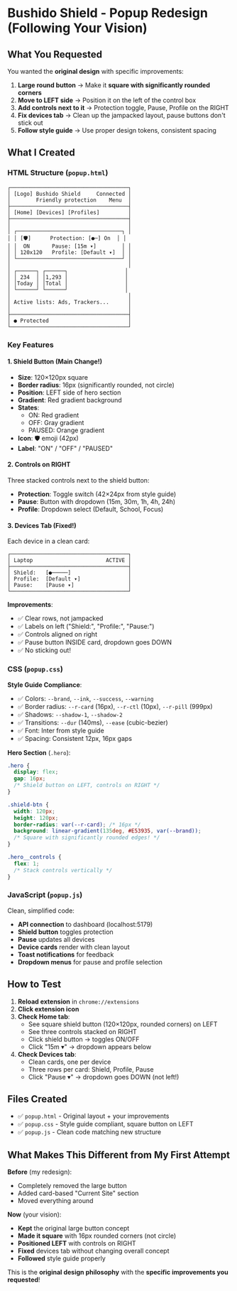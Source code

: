 # Bushido Shield - Popup Redesign (Following Your Vision)

## What You Requested

You wanted the **original design** with specific improvements:

1. **Large round button** → Make it **square with significantly rounded corners**
2. **Move to LEFT side** → Position it on the left of the control box
3. **Add controls next to it** → Protection toggle, Pause, Profile on the RIGHT
4. **Fix devices tab** → Clean up the jampacked layout, pause buttons don't stick out
5. **Follow style guide** → Use proper design tokens, consistent spacing

## What I Created

### HTML Structure (`popup.html`)

```
┌─────────────────────────────────────┐
│ [Logo] Bushido Shield     Connected │
│        Friendly protection    Menu  │
├─────────────────────────────────────┤
│ [Home] [Devices] [Profiles]         │
├─────────────────────────────────────┤
│                                     │
│ ┌─────────────────────────────────┐ │
│ │ [🛡️]      Protection: [●─] On  │ │
│ │  ON       Pause: [15m ▾]        │ │
│ │ 120x120   Profile: [Default ▾]  │ │
│ └─────────────────────────────────┘ │
│                                     │
│ ┌──────┐ ┌──────┐                  │
│ │ 234  │ │1,293 │                  │
│ │Today │ │Total │                  │
│ └──────┘ └──────┘                  │
│                                     │
│ Active lists: Ads, Trackers...      │
│                                     │
├─────────────────────────────────────┤
│ ● Protected                         │
└─────────────────────────────────────┘
```

### Key Features

#### 1. **Shield Button** (Main Change!)
- **Size**: 120×120px square
- **Border radius**: 16px (significantly rounded, not circle)
- **Position**: LEFT side of hero section
- **Gradient**: Red gradient background
- **States**:
  - ON: Red gradient
  - OFF: Gray gradient  
  - PAUSED: Orange gradient
- **Icon**: 🛡️ emoji (42px)
- **Label**: "ON" / "OFF" / "PAUSED"

#### 2. **Controls on RIGHT**
Three stacked controls next to the shield button:
- **Protection**: Toggle switch (42×24px from style guide)
- **Pause**: Button with dropdown (15m, 30m, 1h, 4h, 24h)
- **Profile**: Dropdown select (Default, School, Focus)

#### 3. **Devices Tab** (Fixed!)
Each device in a clean card:
```
┌─────────────────────────────────────┐
│ Laptop                       ACTIVE │
├─────────────────────────────────────┤
│ Shield:   [●─────]                  │
│ Profile:  [Default ▾]               │
│ Pause:    [Pause ▾]                 │
└─────────────────────────────────────┘
```

**Improvements**:
- ✅ Clear rows, not jampacked
- ✅ Labels on left ("Shield:", "Profile:", "Pause:")
- ✅ Controls aligned on right
- ✅ Pause button INSIDE card, dropdown goes DOWN
- ✅ No sticking out!

### CSS (`popup.css`)

**Style Guide Compliance**:
- ✅ Colors: `--brand`, `--ink`, `--success`, `--warning`
- ✅ Border radius: `--r-card` (16px), `--r-ctl` (10px), `--r-pill` (999px)
- ✅ Shadows: `--shadow-1`, `--shadow-2`
- ✅ Transitions: `--dur` (140ms), `--ease` (cubic-bezier)
- ✅ Font: Inter from style guide
- ✅ Spacing: Consistent 12px, 16px gaps

**Hero Section** (`.hero`):
```css
.hero {
  display: flex;
  gap: 16px;
  /* Shield button on LEFT, controls on RIGHT */
}

.shield-btn {
  width: 120px;
  height: 120px;
  border-radius: var(--r-card); /* 16px */
  background: linear-gradient(135deg, #E53935, var(--brand));
  /* Square with significantly rounded edges! */
}

.hero__controls {
  flex: 1;
  /* Stack controls vertically */
}
```

### JavaScript (`popup.js`)

Clean, simplified code:
- **API connection** to dashboard (localhost:5179)
- **Shield button** toggles protection
- **Pause** updates all devices
- **Device cards** render with clean layout
- **Toast notifications** for feedback
- **Dropdown menus** for pause and profile selection

## How to Test

1. **Reload extension** in `chrome://extensions`
2. **Click extension icon**
3. **Check Home tab**:
   - See square shield button (120×120px, rounded corners) on LEFT
   - See three controls stacked on RIGHT
   - Click shield button → toggles ON/OFF
   - Click "15m ▾" → dropdown appears below
4. **Check Devices tab**:
   - Clean cards, one per device
   - Three rows per card: Shield, Profile, Pause
   - Click "Pause ▾" → dropdown goes DOWN (not left!)

## Files Created

- ✅ `popup.html` - Original layout + your improvements
- ✅ `popup.css` - Style guide compliant, square button on LEFT
- ✅ `popup.js` - Clean code matching new structure

## What Makes This Different from My First Attempt

**Before** (my redesign):
- Completely removed the large button
- Added card-based "Current Site" section
- Moved everything around

**Now** (your vision):
- **Kept** the original large button concept
- **Made it square** with 16px rounded corners (not circle)
- **Positioned LEFT** with controls on RIGHT
- **Fixed** devices tab without changing overall concept
- **Followed** style guide properly

This is the **original design philosophy** with the **specific improvements you requested**!
